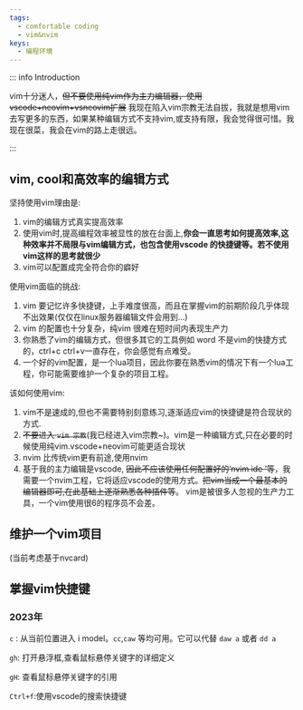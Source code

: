 ```yaml
---
tags:
  - comfortable coding
  - vim&nvim
keys:
  - 编程环境
---
```


::: info Introduction

vim十分迷人，~~但不要使用纯vim作为主力编辑器，使用vscode+neovim+vsneovim扩展~~ 我现在陷入vim宗教无法自拔，我就是想用vim去写更多的东西，如果某种编辑方式不支持vim,或支持有限，我会觉得很可惜。我现在很菜，我会在vim的路上走很远。

:::

## vim, cool和高效率的编辑方式


坚持使用vim理由是: 
1. vim的编辑方式真实提高效率
2. 使用vim时,提高编程效率被显性的放在台面上,**你会一直思考如何提高效率,这种效率并不局限与vim编辑方式，也包含使用vscode 的快捷键等。若不使用vim这样的思考就很少**
3. vim可以配置成完全符合你的癖好

使用vim面临的挑战:

1. vim 要记忆许多快捷键，上手难度很高，而且在掌握vim的前期阶段几乎体现不出效果(仅仅在linux服务器编辑文件会用到...)
2. vim 的配置也十分复杂，纯vim 很难在短时间内表现生产力
3. 你熟悉了vim的编辑方式，但很多其它的工具例如 word 不是vim的快捷方式的，ctrl+c ctrl+v一直存在，你会感觉有点难受。
4. 一个好的vim配置，是一个lua项目，因此你要在熟悉vim的情况下有一个lua工程，你可能需要维护一个复杂的项目工程。

该如何使用vim:

1. vim不是速成的,但也不需要特别刻意练习,逐渐适应vim的快捷键是符合现状的方式.
2. ~~不要进入 `vim 宗教`~~(我已经进入vim宗教~)。vim是一种编辑方式,只在必要的时候使用纯vim.vscode+neovim可能更适合现状
3. nvim 比传统vim更有前途,使用nvim
4. 基于我的主力编辑是vscode, ~~因此不应该使用任何配置好的‘nvim ide ’等~~，我需要一个nvim工程，它将适应vscode的使用方式。~~把vim当成一个最基本的编辑器即可,在此基础上逐渐熟悉各种插件等~~。
vim是被很多人忽视的生产力工具，一个vim使用很6的程序员不会差。
## 维护一个vim项目
(当前考虑基于nvcard)

## 掌握vim快捷键
### 2023年

`c` : 从当前位置进入 i model。`cc`,`caw` 等均可用。它可以代替 `daw a` 或者 `dd a`

`gh`: 打开悬浮框,查看鼠标悬停关键字的详细定义

`gH`: 查看鼠标悬停关键字的引用

`Ctrl+f`:使用vscode的搜索快捷键
